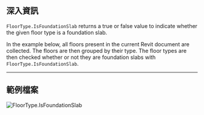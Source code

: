 ## 深入資訊
`FloorType.IsFoundationSlab` returns a true or false value to indicate whether the given floor type is a foundation slab.

In the example below, all floors present in the current Revit document are collected. The floors are then grouped by their type. The floor types are then checked whether or not they are foundation slabs with `FloorType.IsFoundationSlab`.
___
## 範例檔案

![FloorType.IsFoundationSlab](./Revit.Elements.FloorType.IsFoundationSlab_img.jpg)
